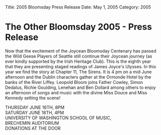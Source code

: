 Title: 2005 Bloomsday Press Release
Date: May 1, 2005
Category: 2005

# The Other Bloomsday 2005 - Press Release

Now that the excitement of the Joycean Bloomsday Centenary has passed
the Wild Geese Players of Seattle still continue their Joycean journey
(as ever kindly supported by the Irish Heritage Club). This is the
eighth year that they are presenting staged readings of James Joyce's
Ulysses. In this year we find the story at Chapter 11, The Sirens. It is
4 pm on a mid June afternoon and the Dublin characters gather at the
Ormonde Hotel by the banks of the River Liffey. Leopold Bloom joins
Father Cowley, Simon Dedalus, Richie Goulding, Lenehan and Ben Dollard
among others to enjoy an afternoon of songs and music with the divine
Miss Douce and Miss Kennedy setting the scene!

THURSDAY JUNE 16TH, 8PM <br>
SATURDAY JUNE 18TH, 4PM <br>
UNIVERSITY OF WASHINGTON SCHOOL OF MUSIC, <br>
BRECHEMIN AUDITORIUM <br>
DONATIONS AT THE DOOR

